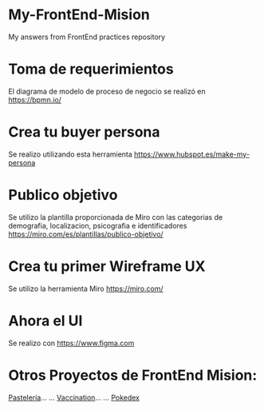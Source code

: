 # My-FrontEnd-Mision 
My answers from FrontEnd practices repository
# Toma de requerimientos
El diagrama de modelo de proceso de negocio se realizó en https://bpmn.io/
# Crea tu buyer persona
Se realizo utilizando esta herramienta https://www.hubspot.es/make-my-persona
# Publico objetivo
Se utilizo la plantilla proporcionada de Miro con las categorias de demografia, localizacion, psicografia e identificadores https://miro.com/es/plantillas/publico-objetivo/
# Crea tu primer Wireframe UX
Se utilizo la herramienta Miro https://miro.com/
# Ahora el UI
Se realizo con https://www.figma.com
# Otros Proyectos de FrontEnd Mision:
[Pastelería](https://github.com/Ivansabart/Pasteler-a)...
... [Vaccination](https://github.com/Ivansabart/Vaccination)...
... [Pokedex](https://github.com/Ivansabart/pokedex)
